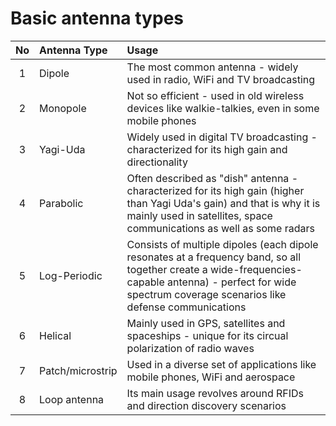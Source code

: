 # Basic antenna types

| No | Antenna Type | Usage |
|:----:|:----|:----|
| 1 | Dipole | The most common antenna - widely used in radio, WiFi and TV broadcasting |
| 2 | Monopole | Not so efficient - used in old wireless devices like walkie-talkies, even in some mobile phones |
| 3 | Yagi-Uda | Widely used in digital TV broadcasting - characterized for its high gain and directionality |
| 4 | Parabolic | Often described as "dish" antenna - characterized for its high gain (higher than Yagi Uda's gain) and that is why it is mainly used in satellites, space communications as well as some radars |
| 5 | Log-Periodic | Consists of multiple dipoles (each dipole resonates at a frequency band, so all together create a wide-frequencies-capable antenna) - perfect for wide spectrum coverage scenarios like defense communications |
| 6 | Helical | Mainly used in GPS, satellites and spaceships - unique for its circual polarization of radio waves |
| 7 | Patch/microstrip | Used in a diverse set of applications like mobile phones, WiFi and aerospace |
| 8 | Loop antenna | Its main usage revolves around RFIDs and direction discovery scenarios |
